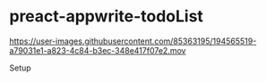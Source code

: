 # preact-appwrite-todoList


https://user-images.githubusercontent.com/85363195/194565519-a79031e1-a823-4c84-b3ec-348e417f07e2.mov

Setup